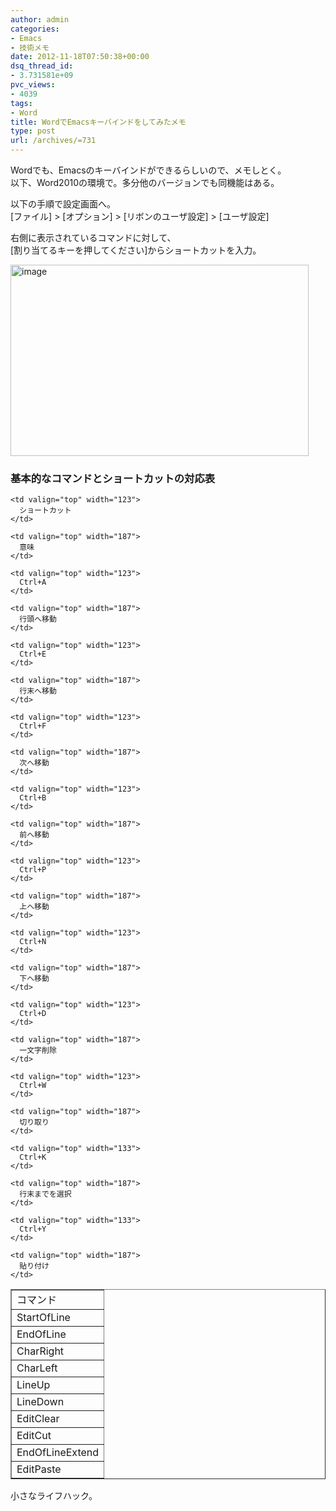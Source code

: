 ```yaml
---
author: admin
categories:
- Emacs
- 技術メモ
date: 2012-11-18T07:50:38+00:00
dsq_thread_id:
- 3.731581e+09
pvc_views:
- 4039
tags:
- Word
title: WordでEmacsキーバインドをしてみたメモ
type: post
url: /archives/=731
---
```


Wordでも、Emacsのキーバインドができるらしいので、メモしとく。   
以下、Word2010の環境で。多分他のバージョンでも同機能はある。

以下の手順で設定画面へ。   
[ファイル] > [オプション] > [リボンのユーザ設定] > [ユーザ設定]

右側に表示されているコマンドに対して、   
[割り当てるキーを押してください]からショートカットを入力。

[<img style="background-image: none; border-bottom: 0px; border-left: 0px; padding-left: 0px; padding-right: 0px; display: inline; border-top: 0px; border-right: 0px; padding-top: 0px" title="image" border="0" alt="image" src="https://hmi-me.ciao.jp/wordpress/wp-content/uploads/image_thumb52.png" width="477" height="306" />][1]

### 基本的なコマンドとショートカットの対応表

<table border="1" cellspacing="0" cellpadding="2" width="442">
  <tr>
    <td valign="top" width="130">
      コマンド
    </td>
    
    <td valign="top" width="123">
      ショートカット
    </td>
    
    <td valign="top" width="187">
      意味
    </td>
  </tr>
  
  <tr>
    <td valign="top" width="130">
      StartOfLine
    </td>
    
    <td valign="top" width="123">
      Ctrl+A
    </td>
    
    <td valign="top" width="187">
      行頭へ移動
    </td>
  </tr>
  
  <tr>
    <td valign="top" width="130">
      EndOfLine
    </td>
    
    <td valign="top" width="123">
      Ctrl+E
    </td>
    
    <td valign="top" width="187">
      行末へ移動
    </td>
  </tr>
  
  <tr>
    <td valign="top" width="130">
      CharRight
    </td>
    
    <td valign="top" width="123">
      Ctrl+F
    </td>
    
    <td valign="top" width="187">
      次へ移動
    </td>
  </tr>
  
  <tr>
    <td valign="top" width="130">
      CharLeft
    </td>
    
    <td valign="top" width="123">
      Ctrl+B
    </td>
    
    <td valign="top" width="187">
      前へ移動
    </td>
  </tr>
  
  <tr>
    <td valign="top" width="130">
      LineUp
    </td>
    
    <td valign="top" width="123">
      Ctrl+P
    </td>
    
    <td valign="top" width="187">
      上へ移動
    </td>
  </tr>
  
  <tr>
    <td valign="top" width="130">
      LineDown
    </td>
    
    <td valign="top" width="123">
      Ctrl+N
    </td>
    
    <td valign="top" width="187">
      下へ移動
    </td>
  </tr>
  
  <tr>
    <td valign="top" width="130">
      EditClear
    </td>
    
    <td valign="top" width="123">
      Ctrl+D
    </td>
    
    <td valign="top" width="187">
      一文字削除
    </td>
  </tr>
  
  <tr>
    <td valign="top" width="130">
      EditCut
    </td>
    
    <td valign="top" width="123">
      Ctrl+W
    </td>
    
    <td valign="top" width="187">
      切り取り
    </td>
  </tr>
  
  <tr>
    <td valign="top" width="130">
      EndOfLineExtend
    </td>
    
    <td valign="top" width="133">
      Ctrl+K
    </td>
    
    <td valign="top" width="187">
      行末までを選択
    </td>
  </tr>
  
  <tr>
    <td valign="top" width="130">
      EditPaste
    </td>
    
    <td valign="top" width="133">
      Ctrl+Y
    </td>
    
    <td valign="top" width="187">
      貼り付け
    </td>
  </tr>
</table>

小さなライフハック。

 [1]: https://hmi-me.ciao.jp/wordpress/wp-content/uploads/image52.png